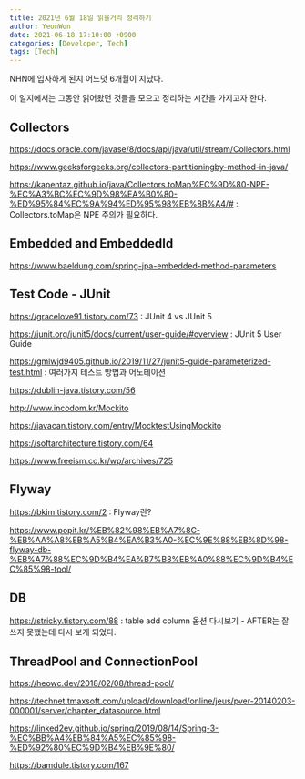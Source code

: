 ```yaml
---
title: 2021년 6월 18일 읽을거리 정리하기
author: YeonWon
date: 2021-06-18 17:10:00 +0900
categories: [Developer, Tech]
tags: [Tech]
---
```


NHN에 입사하게 된지 어느덧 6개월이 지났다.

이 일지에서는 그동안 읽어왔던 것들을 모으고 정리하는 시간을 가지고자 한다.


## Collectors

https://docs.oracle.com/javase/8/docs/api/java/util/stream/Collectors.html

https://www.geeksforgeeks.org/collectors-partitioningby-method-in-java/

https://kapentaz.github.io/java/Collectors.toMap%EC%9D%80-NPE-%EC%A3%BC%EC%9D%98%EA%B0%80-%ED%95%84%EC%9A%94%ED%95%98%EB%8B%A4/# : Collectors.toMap은 NPE 주의가 필요하다.


## Embedded and EmbeddedId

https://www.baeldung.com/spring-jpa-embedded-method-parameters


## Test Code - JUnit

https://gracelove91.tistory.com/73 : JUnit 4 vs JUnit 5

https://junit.org/junit5/docs/current/user-guide/#overview : JUnit 5 User Guide

https://gmlwjd9405.github.io/2019/11/27/junit5-guide-parameterized-test.html : 여러가지 테스트 방법과 어노테이션

https://dublin-java.tistory.com/56

http://www.incodom.kr/Mockito

https://javacan.tistory.com/entry/MocktestUsingMockito

https://softarchitecture.tistory.com/64

https://www.freeism.co.kr/wp/archives/725


## Flyway

https://bkim.tistory.com/2 : Flyway란?

https://www.popit.kr/%EB%82%98%EB%A7%8C-%EB%AA%A8%EB%A5%B4%EA%B3%A0-%EC%9E%88%EB%8D%98-flyway-db-%EB%A7%88%EC%9D%B4%EA%B7%B8%EB%A0%88%EC%9D%B4%EC%85%98-tool/


## DB

https://stricky.tistory.com/88 : table add column 옵션 다시보기 - AFTER는 잘 쓰지 못했는데 다시 보게 되었다.


## ThreadPool and ConnectionPool

https://heowc.dev/2018/02/08/thread-pool/

https://technet.tmaxsoft.com/upload/download/online/jeus/pver-20140203-000001/server/chapter_datasource.html

https://linked2ev.github.io/spring/2019/08/14/Spring-3-%EC%BB%A4%EB%84%A5%EC%85%98-%ED%92%80%EC%9D%B4%EB%9E%80/

https://bamdule.tistory.com/167
